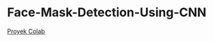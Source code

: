 # Face-Mask-Detection-Using-CNN

[Proyek Colab](https://github.com/RifaldiAchmad/Face-Mask-Detection-Using-CNN/blob/main/colab.pdf)
